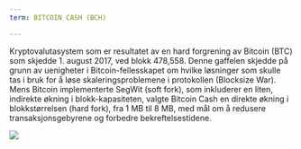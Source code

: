 ```yaml
---
term: BITCOIN CASH (BCH)

---
```

Kryptovalutasystem som er resultatet av en hard forgrening av Bitcoin (BTC) som skjedde 1. august 2017, ved blokk 478,558. Denne gaffelen skjedde på grunn av uenigheter i Bitcoin-fellesskapet om hvilke løsninger som skulle tas i bruk for å løse skaleringsproblemene i protokollen (Blocksize War). Mens Bitcoin implementerte SegWit (soft fork), som inkluderer en liten, indirekte økning i blokk-kapasiteten, valgte Bitcoin Cash en direkte økning i blokkstørrelsen (hard fork), fra 1 MB til 8 MB, med mål om å redusere transaksjonsgebyrene og forbedre bekreftelsestidene.

![](../../dictionnaire/assets/49.webp)